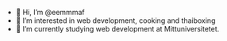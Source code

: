 - 👋 Hi, I’m @eemmmaf
- 👀 I’m interested in web development, cooking and thaiboxing
- 🌱 I’m currently studying web development at Mittuniversitetet.

<!---
eemmmaf/eemmmaf is a ✨ special ✨ repository because its `README.md` (this file) appears on your GitHub profile.
You can click the Preview link to take a look at your changes.
--->
